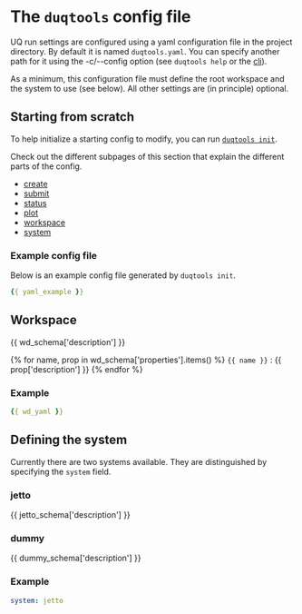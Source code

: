 # The `duqtools` config file

UQ run settings are configured using a yaml configuration file in the project directory. By default it is named `duqtools.yaml`. You can specify another path for it using the -c/--config option (see `duqtools help` or the [cli](/command-line-interface/)).

As a minimum, this configuration file must define the root workspace and the system to use (see below). All other settings are (in principle) optional.


## Starting from scratch

To help initialize a starting config to modify, you can run [`duqtools init`](/command-line-interface/#init).

Check out the different subpages of this section that explain the different parts of the config.

- [create](/config/create)
- [submit](/config/submit)
- [status](/config/status)
- [plot](/config/plot)
- [workspace](/config/introduction/#workspace)
- [system](/config/introduction/#system)

### Example config file

Below is an example config file generated by `duqtools init`.

```yaml title="duqtools.yaml"
{{ yaml_example }}
```


## Workspace

{{ wd_schema['description'] }}

{% for name, prop in wd_schema['properties'].items() %}
`{{ name }}`
: {{ prop['description'] }}
{% endfor %}

### Example

```yaml title="duqtools.yaml"
{{ wd_yaml }}
```


## Defining the system

Currently there are two systems available. They are distinguished by specifying the `system` field.

### jetto

{{ jetto_schema['description'] }}

### dummy

{{ dummy_schema['description'] }}

### Example

```yaml title="duqtools.yaml"
system: jetto
```
